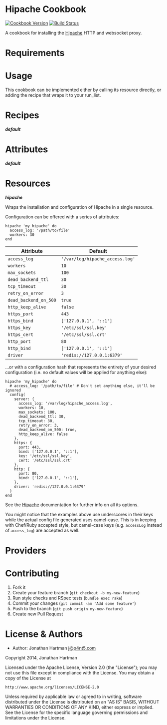 Hipache Cookbook
================
[![Cookbook Version](http://img.shields.io/cookbook/v/hipache.svg)][cookbook]
[![Build Status](http://img.shields.io/travis/RoboticCheese/hipache-chef.svg)][travis]

[cookbook]: https://supermarket.getchef.com/cookbooks/hipache
[travis]: http://travis-ci.org/RoboticCheese/hipache-chef

A cookbook for installing the [Hipache](https://github.com/hipache/hipache)
HTTP and websocket proxy.

Requirements
============

Usage
=====

This cookbook can be implemented either by calling its resource directly, or
adding the recipe that wraps it to your run_list.

Recipes
=======

***default***

Attributes
==========

***default***

Resources
=========

***hipache***

Wraps the installation and configuration of Hipache in a single resource.

Configuration can be offered with a series of attributes:

    hipache 'my_hipache' do
      access_log: '/path/to/file'
      workers: 30
    end

| Attribute             | Default                         |
|-----------------------|---------------------------------|
| `access_log`          | `'/var/log/hipache_access.log'` |
| `workers`             | `10`                            |
| `max_sockets`         | `100`                           |
| `dead_backend_ttl`    | `30`                            |
| `tcp_timeout`         | `30`                            |
| `retry_on_error`      | `3`                             |
| `dead_backend_on_500` | `true`                          |
| `http_keep_alive`     | `false`                         |
| `https_port`          | `443`                           |
| `https_bind`          | `['127.0.0.1', '::1']`          |
| `https_key`           | `'/etc/ssl/ssl.key'`            |
| `https_cert`          | `'/etc/ssl/ssl.crt'`            |
| `http_port`           | `80`                            |
| `http_bind`           | `['127.0.0.1', '::1']`          |
| `driver`              | `'redis://127.0.0.1:6379'`      |

...or with a configuration hash that represents the entirety of your desired
configuration (i.e. no default values will be applied for anything else):

    hipache 'my_hipache' do
      # access_log: '/path/to/file' # Don't set anything else, it'll be ignored
      config(
        server: {
          access_log: '/var/log/hipache_access.log',
          workers: 10,
          max_sockets: 100,
          dead_backend_ttl: 30,
          tcp_timeout: 30,
          retry_on_error: 3,
          dead_backend_on_500: true,
          http_keep_alive: false
        },
        https: {
          port: 443,
          bind: ['127.0.0.1', '::1'],
          key: '/etc/ssl/ssl.key',
          cert: '/etc/ssl/ssl.crt'
        },
        http: {
          port: 80,
          bind: ['127.0.0.1', '::1'],
        },
        driver: 'redis://127.0.0.1:6379'
      )
    end

See the [Hipache](https://github.com/hipache/hipache) documentation for further
info on all its options.

You might notice that the examples above use underscores in their keys while the
actual config file generated uses camel-case. This is in keeping with Chef/Ruby
accepted style, but camel-case keys (e.g. `accessLog` instead of `access_log`)
are accepted as well.

Providers
=========

Contributing
============

1. Fork it
2. Create your feature branch (`git checkout -b my-new-feature`)
3. Run style checks and RSpec tests (`bundle exec rake`)
4. Commit your changes (`git commit -am 'Add some feature'`)
5. Push to the branch (`git push origin my-new-feature`)
6. Create new Pull Request

License & Authors
=================
- Author: Jonathan Hartman <j@p4nt5.com>

Copyright 2014, Jonathan Hartman

Licensed under the Apache License, Version 2.0 (the "License");
you may not use this file except in compliance with the License.
You may obtain a copy of the License at

    http://www.apache.org/licenses/LICENSE-2.0

Unless required by applicable law or agreed to in writing, software
distributed under the License is distributed on an "AS IS" BASIS,
WITHOUT WARRANTIES OR CONDITIONS OF ANY KIND, either express or implied.
See the License for the specific language governing permissions and
limitations under the License.
